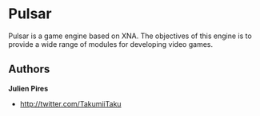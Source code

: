 Pulsar
======

Pulsar is a game engine based on XNA. The objectives of this engine is to provide a wide range of modules for developing video games.


Authors
--------

**Julien Pires**

+ http://twitter.com/TakumiiTaku
